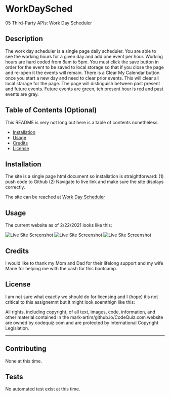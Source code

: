 # WorkDaySched
05 Third-Party APIs: Work Day Scheduler

## Description 

The work day scheduler is a single page daily scheduler. You are able to see the working hours for a given day and add one event per hour. Working hours are hard coded from 8am to 5pm. You must click the save button in order for the event to be saved to local storage so that if you close the page and re-open it the events will remain. There is a Clear My Calendar button once you start a new day and need to clear prior events. This will clear all local starage for the page. The page will distinguish between past present and future events. Future events are green, teh present hour is red and past events are gray.    

## Table of Contents (Optional)

This README is very not long but here is a table of contents nonetheless.

* [Installation](#installation)
* [Usage](#usage)
* [Credits](#credits)
* [License](#license)


## Installation

The site is a single page html document so installation is straightforward: (1) push code to Github (2) Navigate to live link and make sure the site displays correctly.

The site can be reached at [Work Day Scheduler](https://mark-artim.github.io/WorkDaySched/) 

## Usage 

The current website as of 2/22/2021 looks like this:

![Live Site Screenshot](/assets/images/CodeQuizHomePage.jpg)
![Live Site Screenshot](/assets/images/QuizInAction.jpg)
![Live Site Screenshot](/assets/images/CodeQuizLeaderboard.jpg)


## Credits

I would like to thank my Mom and Dad for their lifelong support and my wife Marie for helping me with the cash for this bootcamp.


## License

I am not sure what exactly we should do for licensing and I (hope) itis not critical to this assignemnt but it might look soemthign like this:

All rights, including copyright, of all text, images, code, information, and other material contained in the mark-artim/github.io/CodeQuiz.com website are owned by codequiz.com and are protected by International Copyright Legislation. 

---

## Contributing

None at this time.

## Tests

No automated test exist at this time.
